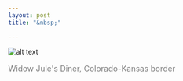 ```yaml
---
layout: post
title: "&nbsp;"

---
```

![alt text](https://jonkalev.s3.us-west-2.amazonaws.com/20230220_widow.jpg)
<p style="color: grey; font-size: 16px;">Widow Jule's Diner, Colorado-Kansas border </p>


